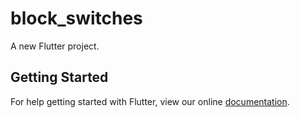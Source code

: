 # block_switches

A new Flutter project.

## Getting Started

For help getting started with Flutter, view our online
[documentation](https://flutter.io/).
